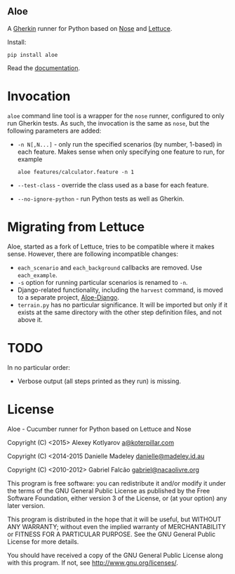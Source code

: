 Aloe
----

A [Gherkin][gherkin] runner for Python based on [Nose][nose] and
[Lettuce][lettuce].

Install:

    pip install aloe

Read the [documentation][docs].

Invocation
==========

`aloe` command line tool is a wrapper for the `nose` runner, configured to only
run Gherkin tests. As such, the invocation is the same as `nose`, but the
following parameters are added:

* `-n N[,N...]` - only run the specified scenarios (by number, 1-based) in each
  feature. Makes sense when only specifying one feature to run, for example

  `aloe features/calculator.feature -n 1`

* `--test-class` - override the class used as a base for each feature.

* `--no-ignore-python` - run Python tests as well as Gherkin.

Migrating from Lettuce
======================

Aloe, started as a fork of Lettuce, tries to be compatible where it makes
sense. However, there are following incompatible changes:

* `each_scenario` and `each_background` callbacks are removed. Use
  `each_example`.
* `-s` option for running particular scenarios is renamed to `-n`.
* Django-related functionality, including the `harvest` command, is moved to a
  separate project, [Aloe-Django][aloe-django].
* `terrain.py` has no particular significance. It will be imported but only if
  it exists at the same directory with the other step definition files, and not
  above it.

TODO
====

In no particular order:

* Verbose output (all steps printed as they run) is missing.

License
=======

Aloe - Cucumber runner for Python based on Lettuce and Nose

Copyright (C) <2015> Alexey Kotlyarov <a@koterpillar.com>

Copyright (C) <2014-2015 Danielle Madeley <danielle@madeley.id.au>

Copyright (C) <2010-2012> Gabriel Falcão <gabriel@nacaolivre.org>


This program is free software: you can redistribute it and/or modify
it under the terms of the GNU General Public License as published by
the Free Software Foundation, either version 3 of the License, or
(at your option) any later version.

This program is distributed in the hope that it will be useful,
but WITHOUT ANY WARRANTY; without even the implied warranty of
MERCHANTABILITY or FITNESS FOR A PARTICULAR PURPOSE.  See the
GNU General Public License for more details.

You should have received a copy of the GNU General Public License
along with this program.  If not, see <http://www.gnu.org/licenses/>.

[gherkin]: https://cucumber.io/
[nose]: https://nose.readthedocs.org/
[nose-plugin-attrib]: https://nose.readthedocs.org/en/latest/plugins/attrib.html
[lettuce]: http://lettuce.it/
[gherkin-syntax]: https://cucumber.io/docs/reference
[aloe-django]: https://github.com/koterpillar/aloe_django
[docs]: http://aloe.readthedocs.org/en/latest/
